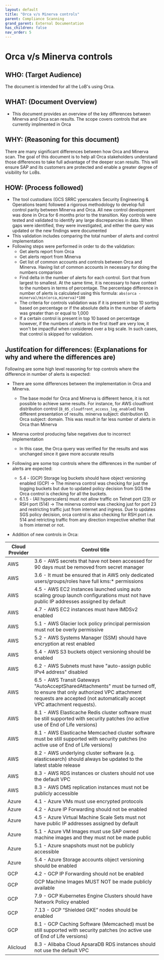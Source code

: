 ```yaml
---
layout: default
title: "Orca v/s Minerva controls"
parent: Compliance Scanning
grand_parent: External Documentation
has_children: false
nav_order: 5
---
```

# Orca v/s Minerva controls

## WHO: (Target Audience)

The document is intended for all the LoB's using Orca.

## WHAT: (Document Overview)

- This document provides an overview of the key differences between Minerva and Orca scan results. The scope covers controls that are currently implmented in Orca

## WHY: (Reasoning for this document)

There are many significant differences between how Orca and Minerva scan. The goal of this document is to help all Orca stakeholders understand those differences to take full advantage of the deeper scan results. This will ensure SAP and its customers are protected and enable a greater degree of visibility for LoBs.

## HOW: (Process followed)

- The tool custodians (GCS SRRC yperscalers Security Engineering & Operations team) followed a rigorous methodology to develop full control parity between Minerva and Orca. All new control development was done in Orca for 6 months prior to the transition. Key controls were tested and validated to identify any large discrepancies in data. When gaps were identified, they were investigated, and either the query was updated or the new findings were documented
- This validation includes comparing the total number of alerts and control implementation
- Following steps were performed in order to do the validation:
  - Get alerts report from Orca
  - Get alerts report from Minerva
  - Get list of common accounts and controls between Orca and Minerva. Having list of common accounts in necessary for doing the numbers comparison
  - Find delta in the number of alerts for each control. Sort that from largest to smallest. At the same time, it is necessary to have context to the numbers in terms of percentage. The percentage difference in number of alerts is calculated using this formula: ```abs(orca - minerva)/min(orca,minerva)*100```
  - The criteria for controls validation was if it is present in top 10 sorting based on percentage or if the absolute delta in the number of alerts was greater than or equal to 1,000
  - If a certain control is present in top 10 based on percentage however, if the numbers of alerts in the first itself are very low, it won't be impactful when considered over a big scale. In such cases, that control is skipped for validation. 

## Justifcation for differences: (Explanations for why and where the differences are)

Following are some high level reasoning for top controls where the difference in number of alerts is expected:

- There are some differences between the implementation in Orca and Minerva.
  - The base model for Orca and Minerva is different hence, it is not possible to achieve same results. For instance, for AWS cloudfront distribution control (```8_05_cloudfront_access_log_enabled```) has different presentation of results. minerva subject: distribution ID. Orca subject: domain. This was result in far less number of alerts in Orca than Minerva

- Minerva control producing false negatives due to incorrect implementation
  - In this case, the Orca query was verified for the results and was unchanged since it gave more accurate results

- Following are some top controls where the differences in the number of alerts are expected:
  - 5.4 - (GCP) Storage log buckets should have object versioning enabled (GCP) -> The minerva control was checking for just the logging buckets but due to updated policy decision from SGS the Orca control is checking for all the buckets.
  - 6.1.5 - (All hyperscalers) must not allow traffic on Telnet port (23) or RSH port (514) -> The minerva control was checking just for port 23 and restricting traffic just from internet and ingress. Due to updates SGS policy decision, orca control is also checking for RSH port i.e. 514 and retricting traffic from any direction irrepective whether that is from internet or not.

- Addition of new controls in Orca:

| Cloud Provider | Control title |
| -------------- | ------------- |
AWS | 3.6 - AWS secrets that have not been accessed for 90 days must be removed from secret manager
AWS | 3.6 - It must be ensured that in AWS only dedicated users/groups/roles have full kms:* permissions
AWS | 4.5 - AWS EC2 instances launched using auto scaling group launch configurations must not have public IP addresses assigned by default
AWS | 4.7 - AWS EC2 instances must have IMDSv2 enabled
AWS | 5.1 - AWS Glacier lock policy principal permission must not be overly permissive
AWS | 5.2 - AWS Systems Manager (SSM) should have encryption at rest enabled
AWS | 5.4 - AWS S3 buckets object versioning should be enabled
AWS | 6.2 - AWS Subnets must have "auto-assign public IPv4 address" disabled
AWS | 6.5 - AWS Transit Gateways "AutoAcceptSharedAttachments" must be turned off, to ensure that only authorized VPC attachment requests are accepted (not automatically accept VPC attachment requests).
AWS | 8.1 - AWS Elasticache Redis cluster software must be still supported with security patches (no active use of End of Life versions)
AWS | 8.1 - AWS Elasticache Memcached cluster software must be still supported with security patches (no active use of End of Life versions)
AWS | 8.2 - AWS underlying cluster software (e.g. elasticsearch) should always be updated to the latest stable release
AWS | 8.3 - AWS RDS instances or clusters should not use the default VPC
AWS | 8.3 - AWS DMS replication instances must not be publicly accessible
Azure | 4.1 - Azure VMs must use encrypted protocols
Azure | 4.2 - Azure IP Forwarding should not be enabled
Azure | 4.5 - Azure Virtual Machine Scale Sets must not have public IP addresses assigned by default
Azure | 5.1 - Azure VM Images must use SAP owned machine images and they must not be made public
Azure | 5.1 - Azure snapshots must not be publicly accessible
Azure | 5.4 - Azure Storage accounts object versioning should be enabled
GCP | 4.2 - GCP IP Forwarding should not be enabled
GCP | GCP Machine Images MUST NOT be made publicly available
GCP | 7.9 - GCP Kubernetes Engine Clusters should have Network Policy enabled
GCP | 7.13 - GCP “Shielded GKE” nodes should be enabled
GCP | 8.1 - GCP Caching Software (Memcached) must be still supported with security patches (no active use of End of Life versions)
Alicloud | 8.3 - Alibaba Cloud ApsaraDB RDS instances should not use the default VPC